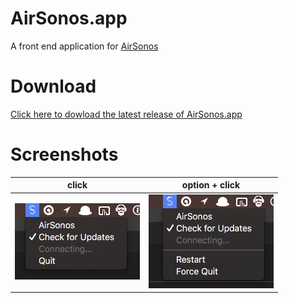 # AirSonos.app
A front end application for [AirSonos](https://github.com/stephen/airsonos)

# Download
[Click here to dowload the latest release of AirSonos.app](releases/)

# Screenshots
| click | option + click |
|-------|----------------|
| ![click](docs/click.png)| ![option + click](docs/optionClick.png)|
